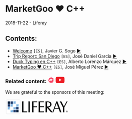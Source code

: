 # MarketGoo ❤️ C++
2018-11-22 - Liferay

## Contents:
- [Welcome](welcome.pdf) `[ES]`, Javier G. Sogo [&#x25b6;](https://youtu.be/07odPYijLJ8)
- [Trip Report: San Diego](sandiego.pdf) `[ES]`, José Daniel García [&#x25b6;](https://youtu.be/XS_UK4rfP1U)
- [Duck Typing en C++](https://newlawrence.github.io/Talks/181122_duck_typing/duck_typing.slides.html#/) `[ES]`, Alberto Lorenzo Márquez [&#x25b6;](https://youtu.be/pty_53K7gTE)
- [MarketGoo ❤️ C++](MarketGoo.Loves.Cpp.pdf) `[ES]`, José Miguel Pérez [&#x25b6;](https://youtu.be/1T4-nQZlrpw)

### Related content: [<img src="../assets/brand-logos/meetup.svg" alt="meetup" height="20"/>](https://www.meetup.com/es-ES/Madrid-C-Cpp/events/256340508/) [<img src="../assets/brand-logos/youtube.svg" alt="youtube" height="20"/>](https://youtu.be/OhqfsPgi4zY)

We are grateful to the sponsors of this meeting:  

[<img src="../assets/sponsor-logos/liferay.png" alt="liferay" width="200"/>](https://www.liferay.com/es/home)
